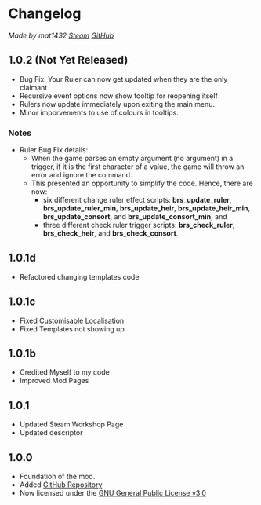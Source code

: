 # Changelog
*Made by mat1432 [Steam](https://steamcommunity.com/id/mat1432/) [GitHub](https://github.com/mat1432/)*

## 1.0.2 (Not Yet Released)
* Bug Fix: Your Ruler can now get updated when they are the only claimant
* Recursive event options now show tooltip for reopening itself
* Rulers now update immediately upon exiting the main menu.
* Minor imporvements to use of colours in tooltips.
### Notes
* Ruler Bug Fix details:
  * When the game parses an empty argument (no argument) in a trigger, if it is the first character of a value, the game will throw an error and ignore the command.
  * This presented an opportunity to simplify the code. Hence, there are now:
    * six different change ruler effect scripts: **brs_update_ruler**, **brs_update_ruler_min**, **brs_update_heir**, **brs_update_heir_min**, **brs_update_consort**, and **brs_update_consort_min**; and
    * three different check ruler trigger scripts: **brs_check_ruler**, **brs_check_heir**, and **brs_check_consort**.

## 1.0.1d
* Refactored changing templates code

## 1.0.1c
* Fixed Customisable Localisation
* Fixed Templates not showing up

## 1.0.1b
* Credited Myself to my code
* Improved Mod Pages

## 1.0.1
* Updated Steam Workshop Page
* Updated descriptor

## 1.0.0
* Foundation of the mod.
* Added [GitHub Repository](https://github.com/mat1432/Best-Ruler-Stats-Configurable)
* Now licensed under the [GNU General Public License v3.0](https://github.com/mat1432/Best-Ruler-Stats-Configurable/blob/main/LICENSE)